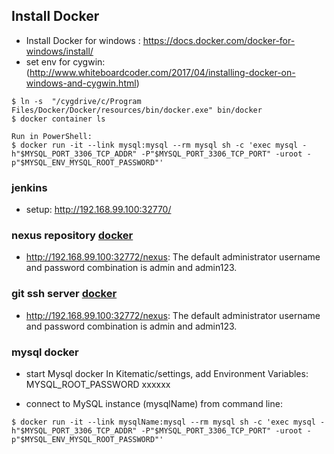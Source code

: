 ## Install Docker
- Install Docker for windows : https://docs.docker.com/docker-for-windows/install/
- set env for cygwin:(http://www.whiteboardcoder.com/2017/04/installing-docker-on-windows-and-cygwin.html)
```
$ ln -s  "/cygdrive/c/Program Files/Docker/Docker/resources/bin/docker.exe" bin/docker
$ docker container ls

Run in PowerShell:
$ docker run -it --link mysql:mysql --rm mysql sh -c 'exec mysql -h"$MYSQL_PORT_3306_TCP_ADDR" -P"$MYSQL_PORT_3306_TCP_PORT" -uroot -p"$MYSQL_ENV_MYSQL_ROOT_PASSWORD"'
```

### jenkins
- setup: http://192.168.99.100:32770/

### nexus repository [docker](https://github.com/sonatype/docker-nexus)
- http://192.168.99.100:32772/nexus:  The default administrator username and password combination is admin and admin123.

### git ssh server [docker](https://github.com/sonatype/docker-nexus)
- http://192.168.99.100:32772/nexus:  The default administrator username and password combination is admin and admin123.

### mysql docker
- start Mysql docker
In Kitematic/settings, add Environment Variables:
MYSQL_ROOT_PASSWORD xxxxxx

- connect to MySQL instance (mysqlName) from command line:
```
$ docker run -it --link mysqlName:mysql --rm mysql sh -c 'exec mysql -h"$MYSQL_PORT_3306_TCP_ADDR" -P"$MYSQL_PORT_3306_TCP_PORT" -uroot -p"$MYSQL_ENV_MYSQL_ROOT_PASSWORD"'
```

